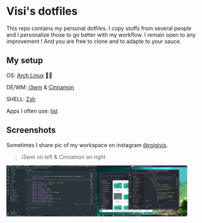 # Visi's dotfiles

This repo contains my personal dotfiles. I copy stuffs from several people and I personalize those to go better with my workflow. I remain open to any improvement ! And you are free to clone and to adapte to your sauce.

## My setup

OS: [Arch Linux](https://archlinux.com/) 👌🏿

DE/WM: [i3wm](https://i3wm.org/) & [Cinnamon](https://github.com/linuxmint/Cinnamon)

SHELL: [Zsh](https://zsh.org)

Apps I often use: [list](apps/)

## Screenshots
Sometimes I share pic of my workspace on instagram [@roigivis](https://instagram.com/roigivis).

> i3wm on left & Cinnamon on right
<p align="center"><a name="top" href="https://github.com/owl4ce/dotfiles"><img src="https://github.com/igorvisi/dotfiles/raw/master/Screenshot1.png" alt="Preview" align="left" width="47%"></a></p>
<p align="center"><a name="top" href="https://github.com/owl4ce/dotfiles"><img src="https://github.com/igorvisi/dotfiles/raw/master/Screenshot2.png" alt="Preview" align="left" width="47%"></a></p>


